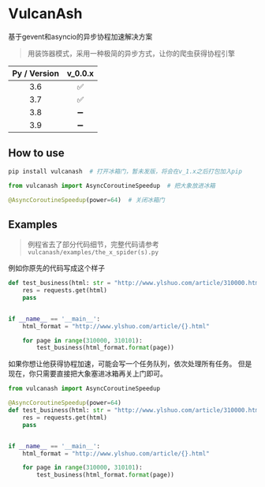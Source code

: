 # VulcanAsh
 基于gevent和asyncio的异步协程加速解决方案
> 用装饰器模式，采用一种极简的异步方式，让你的爬虫获得协程引擎

| Py / Version | v_0.0.x |
| :--------: | :--: |
| 3.6        | ✅  |
| 3.7        | ✅  |
| 3.8        | ➖  |
| 3.9        | ➖  |


## How to use

```python
pip install vulcanash  # 打开冰箱门，暂未发版，将会在v_1.x之后打包加入pip

from vulcanash import AsyncCoroutineSpeedup  # 把大象放进冰箱

@AsyncCoroutineSpeedup(power=64)  # 关闭冰箱门
```

## Examples

> 例程省去了部分代码细节，完整代码请参考`vulcanash/examples/the_x_spider(s).py`

例如你原先的代码写成这个样子

```python
def test_business(html: str = "http://www.ylshuo.com/article/310000.html"):
    res = requests.get(html)
    pass


if __name__ == '__main__':
    html_format = "http://www.ylshuo.com/article/{}.html"

    for page in range(310000, 310101):
        test_business(html_format.format(page))
```

如果你想让他获得协程加速，可能会写一个任务队列，依次处理所有任务。 但是现在，你只需要直接把大象塞进冰箱再关上门即可。

```python
from vulcanash import AsyncCoroutineSpeedup

@AsyncCoroutineSpeedup(power=64)
def test_business(html: str = "http://www.ylshuo.com/article/310000.html"):
    res = requests.get(html)
    pass


if __name__ == '__main__':
    html_format = "http://www.ylshuo.com/article/{}.html"

    for page in range(310000, 310101):
        test_business(html_format.format(page))
```